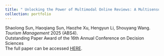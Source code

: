 ```yaml
---
title: " Unlocking the Power of Multimodal Online Reviews: A Multisensory Perspective"
collection: portfolio
---
```

Shaolong Sun, Haoqiang Sun, Haozhe Xu, Hengyun Li, Shouyang Wang. *Tourism Management* 2025 (ABS4).  
Outstanding Paper Award of the 16th Annual Conference on Decision Sciences  
The full paper can be accessed [HERE](https://www.sciencedirect.com/science/article/abs/pii/S0261517725000767).
